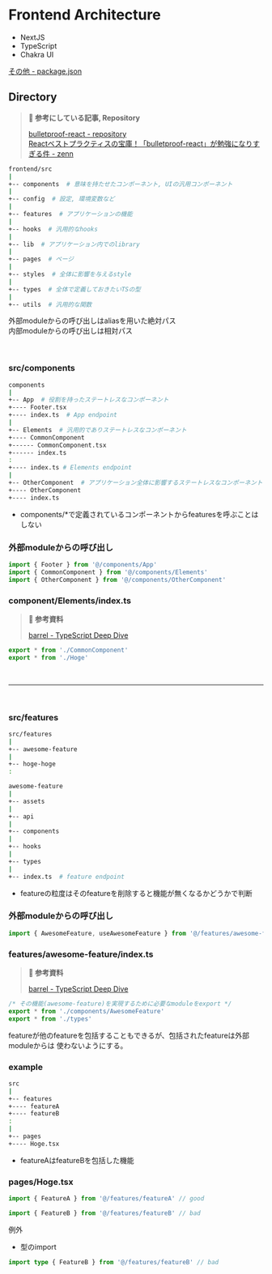 # Frontend Architecture

- NextJS
- TypeScript
- Chakra UI

[その他 - package.json](https://github.com/mamaredo/streaming-now/blob/develop/frontend/package.json)

## Directory

> **📘 参考にしている記事, Repository**
>
> [bulletproof-react - repository](https://github.com/alan2207/bulletproof-react/blob/master/docs/project-structure.md)  
> [Reactベストプラクティスの宝庫！「bulletproof-react」が勉強になりすぎる件 - zenn](https://zenn.dev/meijin/articles/bulletproof-react-is-best-architecture)

```sh
frontend/src
|
+-- components  # 意味を持たせたコンポーネント, UIの汎用コンポーネント
|
+-- config  # 設定, 環境変数など
|
+-- features  # アプリケーションの機能
|
+-- hooks  # 汎用的なhooks
|
+-- lib  # アプリケーション内でのlibrary
|
+-- pages  # ページ
|
+-- styles  # 全体に影響を与えるstyle
|
+-- types  # 全体で定義しておきたいTSの型
|
+-- utils  # 汎用的な関数
```

外部moduleからの呼び出しはaliasを用いた絶対パス  
内部moduleからの呼び出しは相対パス

<br />

### src/components

```sh
components
|
+-- App  # 役割を持ったステートレスなコンポーネント
+---- Footer.tsx
+---- index.ts  # App endpoint
|
+-- Elements  # 汎用的でありステートレスなコンポーネント
+---- CommonComponent
+------ CommonComponent.tsx
+------ index.ts
:
+---- index.ts # Elements endpoint
|
+-- OtherComponent  # アプリケーション全体に影響するステートレスなコンポーネント
+---- OtherComponent
+---- index.ts
```

- components/*で定義されているコンポーネントからfeaturesを呼ぶことはしない

### 外部moduleからの呼び出し

```typescript
import { Footer } from '@/components/App'
import { CommonComponent } from '@/components/Elements'
import { OtherComponent } from '@/components/OtherComponent'
```

### component/Elements/index.ts

> **📘 参考資料**
> 
> [barrel - TypeScript Deep Dive](https://typescript-jp.gitbook.io/deep-dive/main-1/barrel)

```typescript
export * from './CommonComponent'
export * from './Hoge'
```

<br />

***

<br />

### src/features

```sh
src/features
|
+-- awesome-feature
|
+-- hoge-hoge
:
```

```sh
awesome-feature
|
+-- assets
|
+-- api
|
+-- components
|
+-- hooks
|
+-- types
|
+-- index.ts  # feature endpoint
```

- featureの粒度はそのfeatureを削除すると機能が無くなるかどうかで判断

### 外部moduleからの呼び出し

```typescript
import { AwesomeFeature, useAwesomeFeature } from '@/features/awesome-feature'
```

### features/awesome-feature/index.ts

> **📘 参考資料**
> 
> [barrel - TypeScript Deep Dive](https://typescript-jp.gitbook.io/deep-dive/main-1/barrel)

```typescript
/* その機能(awesome-feature)を実現するために必要なmoduleをexport */
export * from './components/AwesomeFeature'
export * from './types'
```

featureが他のfeatureを包括することもできるが、包括されたfeatureは外部moduleからは
使わないようにする。

### example

```sh
src
|
+-- features
+---- featureA
+---- featureB
:
|
+-- pages
+---- Hoge.tsx
```

- featureAはfeatureBを包括した機能

### pages/Hoge.tsx

```typescript
import { FeatureA } from '@/features/featureA' // good
```

```typescript
import { FeatureB } from '@/features/featureB' // bad
```

例外

- 型のimport

```typescript
import type { FeatureB } from '@/features/featureB' // bad
```

<br />

